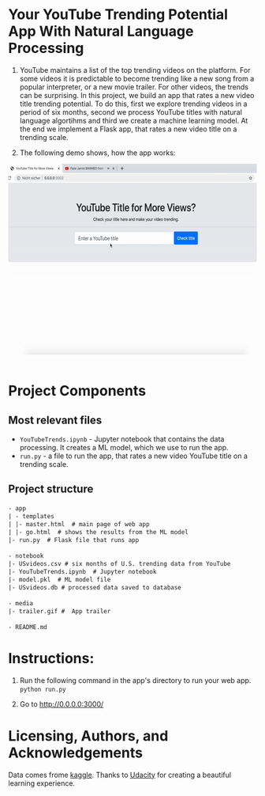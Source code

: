 # Your YouTube Trending Potential App With Natural Language Processing 
1. YouTube maintains a list of the top trending videos on the platform. For some videos it is predictable to become trending like a new song from a popular interpreter, or a new movie trailer. For other videos, the trends can be surprising. In this project, we build an app that rates a new video title trending potential. To do this, first we explore trending videos in a period of six months, second we process YouTube titles with natural language algortihms and third we create a machine learning model. At the end we implement a Flask app, that rates a new video title on a trending scale.

2. The following demo shows, how the app works:  
<div style = "display: flex; justify-content: center">
<img src="media/trailer.gif" width="600" height="386"/>
</div>

<br>

# Project Components
## Most relevant files
- `YouTubeTrends.ipynb` - Jupyter notebook that contains the data processing. It creates a ML model, which we use to run the app.
- `run.py` - a file to run the app, that rates a new video YouTube title on a trending scale.


## Project structure

```
- app
| - templates
| |- master.html  # main page of web app
| |- go.html  # shows the results from the ML model
|- run.py  # Flask file that runs app

- notebook
|- USvideos.csv # six months of U.S. trending data from YouTube
|- YouTubeTrends.ipynb  # Jupyter notebook
|- model.pkl  # ML model file
|- USvideos.db # processed data saved to database

- media
|- trailer.gif #  App trailer

- README.md

```

# Instructions:
1. Run the following command in the app's directory to run your web app.
    `python run.py`

3. Go to http://0.0.0.0:3000/


# Licensing, Authors, and Acknowledgements
Data comes frome [kaggle](https://www.kaggle.com/datasnaek/youtube-new). Thanks to [Udacity](https://www.udacity.com/courses/all) for creating a beautiful learning experience. 